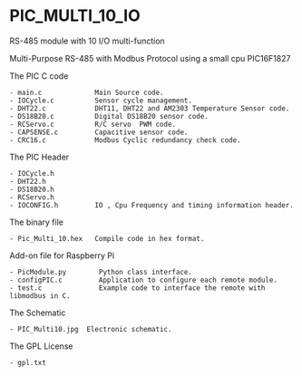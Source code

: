 PIC_MULTI_10_IO
===============

RS-485 module with 10  I/O multi-function

Multi-Purpose RS-485 with Modbus Protocol using a small cpu PIC16F1827


  The PIC  C code 
  
    - main.c             Main Source code.
    - IOCycle.c          Sensor cycle management.
    - DHT22.c            DHT11, DHT22 and AM2303 Temperature Sensor code.
    - DS18B20.c          Digital DS18B20 sensor code.
    - RCServo.c          R/C servo  PWM code.
    - CAPSENSE.c         Capacitive sensor code.
    - CRC16.c            Modbus Cyclic redundancy check code.

  The PIC Header
  
    - IOCycle.h
    - DHT22.h
    - DS18B20.h
    - RCServo.h
    - IOCONFIG.h         IO , Cpu Frequency and timing information header.
 

  The binary file

    - Pic_Multi_10.hex   Compile code in hex format.


  Add-on file for Raspberry Pi

    - PicModule.py        Python class interface.
    - configPIC.c         Application to configure each remote module.
    - test.c              Example code to interface the remote with libmodbus in C.


  The Schematic

    - PIC_Multi10.jpg  Electronic schematic.

  The GPL License

    - gpl.txt

   

